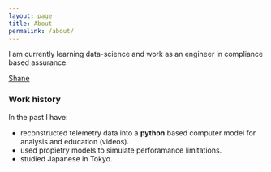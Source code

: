 ```yaml
---
layout: page
title: About
permalink: /about/
---
```


I am currently learning data-science and work as an engineer in compliance based assurance.

[Shane](/images/board-bag.png "Shane with snowboard and bag")

### Work history

In the past I have:
* reconstructed telemetry data into a **python** based computer model for analysis and education (videos).
* used propietry models to simulate perforamance limitations.
* studied Japanese in Tokyo.

